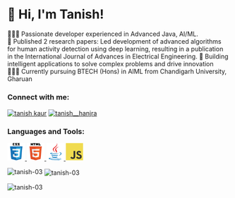 
# 👋 Hi, I'm Tanish!
👩🏻‍💻 Passionate developer experienced in Advanced Java, AI/ML.<br/>
🔬 Published 2 research papers: Led development of advanced algorithms for human activity detection using deep learning, resulting in a publication in the International Journal of Advances in Electrical Engineering. 
💭 Building intelligent applications to solve complex problems and drive innovation<br/>
👩🏻‍🎓 Currently pursuing BTECH (Hons) in AIML from Chandigarh University, Gharuan<br/>

<h3 align="left">Connect with me:</h3>
<p align="left">
<a href="https://linkedin.com/in/tanish kaur" target="blank"><img align="center" src="https://raw.githubusercontent.com/rahuldkjain/github-profile-readme-generator/master/src/images/icons/Social/linked-in-alt.svg" alt="tanish kaur" height="30" width="40" /></a>
<a href="https://instagram.com/tanish__hanjra" target="blank"><img align="center" src="https://raw.githubusercontent.com/rahuldkjain/github-profile-readme-generator/master/src/images/icons/Social/instagram.svg" alt="tanish__hanjra" height="30" width="40" /></a>
</p>

<h3 align="left">Languages and Tools:</h3>
<p align="left"> <a href="https://www.w3schools.com/css/" target="_blank" rel="noreferrer"> <img src="https://raw.githubusercontent.com/devicons/devicon/master/icons/css3/css3-original-wordmark.svg" alt="css3" width="40" height="40"/> </a> <a href="https://www.w3.org/html/" target="_blank" rel="noreferrer"> <img src="https://raw.githubusercontent.com/devicons/devicon/master/icons/html5/html5-original-wordmark.svg" alt="html5" width="40" height="40"/> </a> <a href="https://www.java.com" target="_blank" rel="noreferrer"> <img src="https://raw.githubusercontent.com/devicons/devicon/master/icons/java/java-original.svg" alt="java" width="40" height="40"/> </a> <a href="https://developer.mozilla.org/en-US/docs/Web/JavaScript" target="_blank" rel="noreferrer"> <img src="https://raw.githubusercontent.com/devicons/devicon/master/icons/javascript/javascript-original.svg" alt="javascript" width="40" height="40"/> </a> </p>

<p><img align="left" src="https://github-readme-stats.vercel.app/api/top-langs?username=tanish-03&show_icons=true&locale=en&layout=compact" alt="tanish-03" /></p>

<p>&nbsp;<img align="center" src="https://github-readme-stats.vercel.app/api?username=tanish-03&show_icons=true&locale=en" alt="tanish-03" /></p>

<p><img align="center" src="https://github-readme-streak-stats.herokuapp.com/?user=tanish-03&" alt="tanish-03" /></p>
